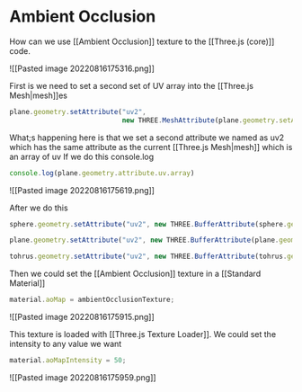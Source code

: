 # Ambient Occlusion
How can we use [[Ambient Occlusion]] texture to the [[Three.js (core)]] code. 

![[Pasted image 20220816175316.png]]

First is we need to set a second set of UV array into the [[Three.js Mesh|mesh]]es
```js
plane.geometry.setAttribute("uv2", 
							new THREE.MeshAttribute(plane.geometry.setAttrubute.uv.array, 2))
```

What;s happening here is that we set a second attribute we named as uv2 which has the same attribute as the current [[Three.js Mesh|mesh]] which is an array of uv
If we do this console.log
```js
console.log(plane.geometry.attribute.uv.array)
```

![[Pasted image 20220816175619.png]]

After we do this
```js
sphere.geometry.setAttribute("uv2", new THREE.BufferAttribute(sphere.geometry.attributes.uv.array, 2))

plane.geometry.setAttribute("uv2", new THREE.BufferAttribute(plane.geometry.attributes.uv.array, 2))

tohrus.geometry.setAttribute("uv2", new THREE.BufferAttribute(tohrus.geometry.attributes.uv.array, 2))
```

Then we could set the [[Ambient Occlusion]] texture in a [[Standard Material]] 
```js
material.aoMap = ambientOcclusionTexture;
```

![[Pasted image 20220816175915.png]]

This texture is loaded with [[Three.js Texture Loader]]. We could set the intensity to any value we want
```js
material.aoMapIntensity = 50;
```

![[Pasted image 20220816175959.png]]

